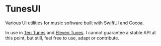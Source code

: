 # TunesUI

Various UI utilities for music software built with SwiftUI and Cocoa.

In use in [Ten Tunes](https://github.com/App-Tunes/TenTunes) and [Eleven Tunes](https://github.com/App-Tunes/ElevenTunes). I cannot guarantee a stable API at this point, but still, feel free to use, adapt or contribute.
